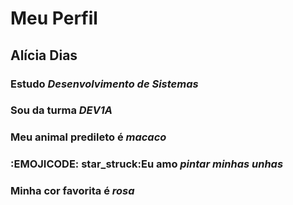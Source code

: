 # Meu Perfil

## Alícia Dias 

### Estudo _Desenvolvimento de Sistemas_

### Sou da turma _DEV1A_

### Meu animal predileto é _macaco_

### :EMOJICODE: star_struck:Eu amo _pintar minhas unhas_

### Minha cor favorita é _rosa_ 

 
